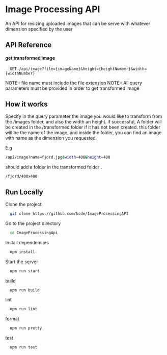 # Image Processing API

An API for resizing uploaded images that can be serve with whatever dimension specified by the user

## API Reference

#### get transformed image

```http
  GET /api/image?file={imageName}&height={heightNumber}&width={widthNumber}
```

NOTE:: file name must include the file extension
NOTE:: All query parameters must be provided in order to get transformed image

## How it works

Specify in the query parameter the image you would like to transform from the /images folder, and also the width an height. if successful, A folder will be created in the /transformed folder if it has not been created. this folder will be the name of the image, and inside the folder, you can find an image with name as the dimension you requested.

E.g

```bash
/api/image?name=fjord.jpg&width=400&height=400
```

should add a folder in the transformed folder .

```
/fjord/400x400
```

## Run Locally

Clone the project

```bash
  git clone https://github.com/kcde/ImageProcessingAPI
```

Go to the project directory

```bash
  cd ImageProcessingApi
```

Install dependencies

```bash
  npm install
```

Start the server

```bash
  npm run start
```

build

```bash
  npm run build
```

lint

```bash
  npm run lint
```

format

```bash
  npm run pretty
```

test

```bash
  npm run test
```

